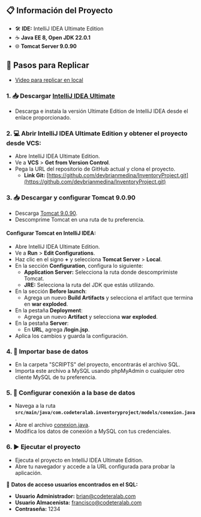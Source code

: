 ## 📋 Información del Proyecto
- 🛠️ **IDE:** IntelliJ IDEA Ultimate Edition
- ☕ **Java EE 8, Open JDK 22.0.1**
- 🌐 **Tomcat Server 9.0.90**

## 🔄 Pasos para Replicar
- [Video para replicar en local](https://www.jetbrains.com/idea/download/)

### 1. 📥 Descargar [IntelliJ IDEA Ultimate](https://www.jetbrains.com/idea/download/)
- Descarga e instala la versión Ultimate Edition de IntelliJ IDEA desde el enlace proporcionado.

### 2. 💻 Abrir IntelliJ IDEA Ultimate Edition y obtener el proyecto desde VCS:
- Abre IntelliJ IDEA Ultimate Edition.
- Ve a **VCS** > **Get from Version Control**.
- Pega la URL del repositorio de GitHub actual y clona el proyecto.
    - **Link Git:** [https://github.com/devbrianmedina/InventoryProject.git](https://github.com/devbrianmedina/InventoryProject.git)

### 3. 📥 Descargar y configurar Tomcat 9.0.90
- Descarga [Tomcat 9.0.90](https://tomcat.apache.org/download-90.cgi).
- Descomprime Tomcat en una ruta de tu preferencia.

#### Configurar Tomcat en IntelliJ IDEA:
- Abre IntelliJ IDEA Ultimate Edition.
- Ve a **Run** > **Edit Configurations**.
- Haz clic en el signo **+** y selecciona **Tomcat Server** > **Local**.
- En la sección **Configuration**, configura lo siguiente:
    - **Application Server:** Selecciona la ruta donde descomprimiste Tomcat.
    - **JRE:** Selecciona la ruta del JDK que estás utilizando.
- En la sección **Before launch**:
    - Agrega un nuevo **Build Artifacts** y selecciona el artifact que termina en **war exploded**.
- En la pestaña **Deployment**:
    - Agrega un nuevo **Artifact** y selecciona **war exploded**.
- En la pestaña **Server**:
    - En **URL**, agrega **/login.jsp**.
- Aplica los cambios y guarda la configuración.

### 4. 📂 Importar base de datos
- En la carpeta "SCRIPTS" del proyecto, encontrarás el archivo SQL.
- Importa este archivo a MySQL usando phpMyAdmin o cualquier otro cliente MySQL de tu preferencia.

### 5. 📄 Configurar conexión a la base de datos
- Navega a la ruta **`src/main/java/com.codeteralab.inventoryproject/models/conexion.java`**.
- Abre el archivo [conexion.java](src%2Fmain%2Fjava%2Fcom%2Fcodeteralab%2Finventoryproject%2Fmodels%2Fconexion.java).
- Modifica los datos de conexión a MySQL con tus credenciales.

### 6. ▶️ Ejecutar el proyecto
- Ejecuta el proyecto en IntelliJ IDEA Ultimate Edition.
- Abre tu navegador y accede a la URL configurada para probar la aplicación.

🔑 **Datos de acceso usuarios encontrados en el SQL:**
- **Usuario Administrador:** brian@codeteralab.com
- **Usuario Almacenista:** francisco@codeteralab.com
- **Contraseña:** 1234